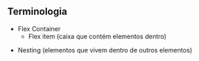 ## Terminologia

- Flex Container
    - Flex item (caixa que contém elementos dentro)

<div class="container">
  <div class="item"></div>
  <div class="item"></div>
  <div class="item"></div>
</div>

- Nesting (elementos que vivem dentro de outros elementos)
